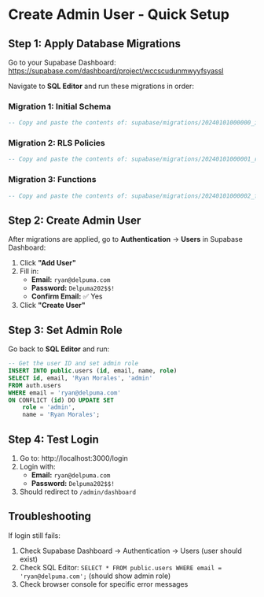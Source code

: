 # Create Admin User - Quick Setup

## Step 1: Apply Database Migrations

Go to your Supabase Dashboard: https://supabase.com/dashboard/project/wccscudunmwyyfsyassl

Navigate to **SQL Editor** and run these migrations in order:

### Migration 1: Initial Schema
```sql
-- Copy and paste the contents of: supabase/migrations/20240101000000_initial_schema.sql
```

### Migration 2: RLS Policies  
```sql
-- Copy and paste the contents of: supabase/migrations/20240101000001_rls_policies.sql
```

### Migration 3: Functions
```sql
-- Copy and paste the contents of: supabase/migrations/20240101000002_functions.sql
```

## Step 2: Create Admin User

After migrations are applied, go to **Authentication** → **Users** in Supabase Dashboard:

1. Click **"Add User"**
2. Fill in:
   - **Email:** `ryan@delpuma.com`
   - **Password:** `Delpuma202$$!`
   - **Confirm Email:** ✅ Yes
3. Click **"Create User"**

## Step 3: Set Admin Role

Go back to **SQL Editor** and run:

```sql
-- Get the user ID and set admin role
INSERT INTO public.users (id, email, name, role)
SELECT id, email, 'Ryan Morales', 'admin'
FROM auth.users 
WHERE email = 'ryan@delpuma.com'
ON CONFLICT (id) DO UPDATE SET 
    role = 'admin',
    name = 'Ryan Morales';
```

## Step 4: Test Login

1. Go to: http://localhost:3000/login
2. Login with:
   - **Email:** `ryan@delpuma.com`
   - **Password:** `Delpuma202$$!`
3. Should redirect to `/admin/dashboard`

## Troubleshooting

If login still fails:
1. Check Supabase Dashboard → Authentication → Users (user should exist)
2. Check SQL Editor: `SELECT * FROM public.users WHERE email = 'ryan@delpuma.com';` (should show admin role)
3. Check browser console for specific error messages